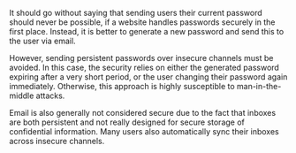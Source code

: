 It should go without saying that sending users their current password should never be possible, if a website handles passwords securely in the first place. Instead, it is better to generate a new password and send this to the user via email.

However, sending persistent passwords over insecure channels must be avoided. In this case, the security relies on either the generated password expiring after a very short period, or the user changing their password again immediately. Otherwise, this approach is highly susceptible to man-in-the-middle attacks.

Email is also generally not considered secure due to the fact that inboxes are both persistent and not really designed for secure storage of confidential information. Many users also automatically sync their inboxes across insecure channels.